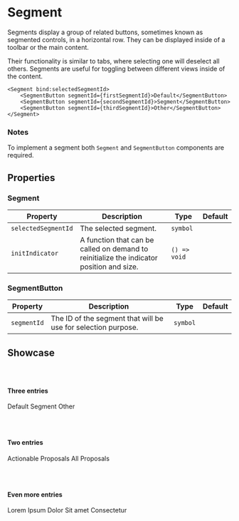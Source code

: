 <script lang="ts">
    import Segment from "$lib/components/Segment.svelte";
    import SegmentButton from "$lib/components/SegmentButton.svelte";

    let firstSegmentId = Symbol();
    let secondSegmentId = Symbol();
    let thirdSegmentId = Symbol();
    let fourthSegmentId = Symbol();
    let fifthSegmentId = Symbol();
    let selected1 = secondSegmentId;
    let selected2 = firstSegmentId;
    let selected3 = fifthSegmentId;
</script>

# Segment

Segments display a group of related buttons, sometimes known as segmented controls, in a horizontal row. They can be displayed inside of a toolbar or the main content.

Their functionality is similar to tabs, where selecting one will deselect all others. Segments are useful for toggling between different views inside of the content.

```
<Segment bind:selectedSegmentId>
    <SegmentButton segmentId={firstSegmentId}>Default</SegmentButton>
    <SegmentButton segmentId={secondSegmentId}>Segment</SegmentButton>
    <SegmentButton segmentId={thirdSegmentId}>Other</SegmentButton>
</Segment>
```

### Notes

To implement a segment both `Segment` and `SegmentButton` components are required.

## Properties

### Segment

| Property            | Description                                                                              | Type         | Default |
| ------------------- | ---------------------------------------------------------------------------------------- | ------------ | ------- |
| `selectedSegmentId` | The selected segment.                                                                    | `symbol`     |         |
| `initIndicator`     | A function that can be called on demand to reinitialize the indicator position and size. | `() => void` |         |

### SegmentButton

| Property    | Description                                                   | Type     | Default |
| ----------- | ------------------------------------------------------------- | -------- | ------- |
| `segmentId` | The ID of the segment that will be use for selection purpose. | `symbol` |         |

## Showcase

<div data-tid="showcase">
  <h4>Three entries</h4>
  <Segment bind:selectedSegmentId={selected1}>
    <SegmentButton segmentId={firstSegmentId}>Default</SegmentButton>
    <SegmentButton segmentId={secondSegmentId}>Segment</SegmentButton>
    <SegmentButton segmentId={thirdSegmentId}>Other</SegmentButton>
  </Segment>
</div>

<h4>Two entries</h4>
<Segment bind:selectedSegmentId={selected2}>
    <SegmentButton segmentId={firstSegmentId}>Actionable Proposals</SegmentButton>
    <SegmentButton segmentId={secondSegmentId}>All Proposals</SegmentButton>
</Segment>

<h4>Even more entries</h4>
<Segment bind:selectedSegmentId={selected3}>
    <SegmentButton segmentId={firstSegmentId}>Lorem</SegmentButton>
    <SegmentButton segmentId={secondSegmentId}>Ipsum</SegmentButton>
    <SegmentButton segmentId={thirdSegmentId}>Dolor</SegmentButton>
    <SegmentButton segmentId={fourthSegmentId}>Sit amet</SegmentButton>
    <SegmentButton segmentId={fifthSegmentId}>Consectetur</SegmentButton>
</Segment>

<style>
  h4 {
    margin-top: 4rem;
  }
</style>
